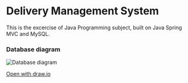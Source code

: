 # Delivery Management System
This is the excercise of Java Programming subject, built on Java Spring MVC and MySQL.

### Database diagram
![Database diagram](https://drive.google.com/uc?id=1ejSmbvIKAUUgxgEpejNTZnWNvNJVvXAa)

[Open with draw.io](https://drive.google.com/file/d/10dnKizY0Tw627OQSU-UaAd6i9-j85hQ0/view?usp=sharing)
